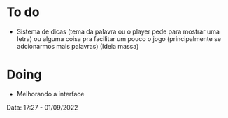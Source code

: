 
# To do

- Sistema de dicas (tema da palavra ou o player pede para mostrar uma letra) ou alguma coisa pra facilitar um pouco o jogo (principalmente se adcionarmos mais palavras) (Ideia massa)

# Doing

- Melhorando a interface

Data: 17:27 - 01/09/2022
